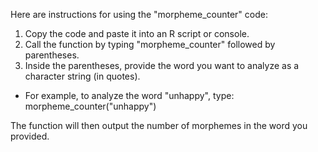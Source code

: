 Here are instructions for using the "morpheme_counter" code:

1. Copy the code and paste it into an R script or console.
2. Call the function by typing "morpheme_counter" followed by parentheses.
3. Inside the parentheses, provide the word you want to analyze as a character string (in quotes). 
- For example, to analyze the word "unhappy", type: morpheme_counter("unhappy")

The function will then output the number of morphemes in the word you provided. 
